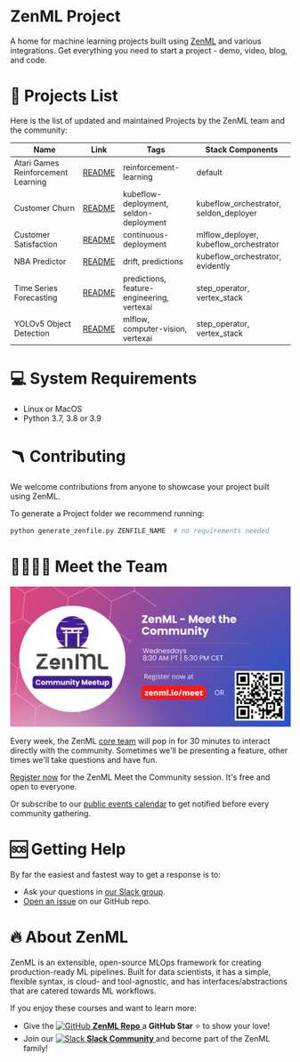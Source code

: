 # ZenML Project

A home for machine learning projects built using [ZenML](https://github.com/zenml-io/zenml/) and various integrations.
Get everything you need to start a project - demo, video, blog, and code.

# 🧱 Projects List

Here is the list of updated and maintained Projects by the ZenML team and the community:

| Name                               | Link                                      | Tags                                       | Stack Components                       |
| ---------------------------------- | ------------------------------------------| ------------------------------------------ | ------------------------------ |
| Atari Games Reinforcement Learning | [README](atari-game-play)                 | reinforcement-learning                     | default                                |
| Customer Churn                     | [README](customer-churn)                  | kubeflow-deployment, seldon-deployment     | kubeflow_orchestrator, seldon_deployer |
| Customer Satisfaction              | [README](customer-satisfaction)           | continuous-deployment                      | mlflow_deployer, kubeflow_orchestrator |
| NBA Predictor                      | [README](nba-pipeline)                    | drift, predictions                         | kubeflow_orchestrator, evidently |
| Time Series Forecasting            | [README](time-series-forecast)            | predictions, feature-engineering, vertexai | step_operator, vertex_stack |
| YOLOv5 Object Detection            | [README](sign-language-detection-yolov5)  | mlflow, computer-vision, vertexai          | step_operator, vertex_stack |

# 💻 System Requirements
- Linux or MacOS
- Python 3.7, 3.8 or 3.9


# 🪃 Contributing
We welcome contributions from anyone to showcase your project built using ZenML.

To generate a Project folder we recommend running:

```python
python generate_zenfile.py ZENFILE_NAME  # no requirements needed
```

# 👩‍👩‍👧‍👦 Meet the Team

![Meet the Team](./_assets/community_meetup.png)

Every week, the ZenML [core team](https://zenml.io/company#CompanyTeam) will pop in for 30 minutes to interact directly with the community. 
Sometimes we'll be presenting a feature, other times we'll take questions and have fun. 

[Register now](https://zenml.io/meet) for the ZenML Meet the Community session. It's free and open to everyone.

Or subscribe to our [public events calendar](https://calendar.google.com/calendar/u/0/r?cid=Y19iaDJ0Zm44ZzdodXBlbnBzaWplY3UwMmNjZ0Bncm91cC5jYWxlbmRhci5nb29nbGUuY29t) to get notified 
before every community gathering.

# 🆘 Getting Help
By far the easiest and fastest way to get a response is to:

* Ask your questions in [our Slack group](https://zenml.io/slack-invite/).
* [Open an issue](https://github.com/zenml-io/zenml-dashboard/issues/new/choose) on our GitHub repo.


# 🔥 About ZenML
ZenML is an extensible, open-source MLOps framework for creating production-ready ML pipelines. Built for data scientists, it has a simple, flexible syntax, is cloud- and tool-agnostic, and has interfaces/abstractions that are catered towards ML workflows.

If you enjoy these courses and want to learn more:
- Give the <a href="https://github.com/zenml-io/zenml/stargazers" target="_blank">
    <img width="25" src="https://cdn.iconscout.com/icon/free/png-256/github-153-675523.png" alt="GitHub"/>
    <b>ZenML Repo</b>
</a> a <b>GitHub Star</b> :star: to show your love!
- Join our <a href="https://zenml.io/slack-invite" target="_blank">
    <img width="25" src="https://cdn3.iconfinder.com/data/icons/logos-and-brands-adobe/512/306_Slack-512.png" alt="Slack"/>
    <b>Slack Community</b> 
</a> and become part of the ZenML family!